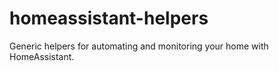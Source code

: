 # homeassistant-helpers
Generic helpers for automating and monitoring your home with HomeAssistant.
